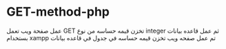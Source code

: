 # GET-method-php
عمل صفحة ويب تعمل GET تخزن قيمه حساسه من نوع integer 
ثم عمل قاعده بيانات بستخدام  xampp  تم عمل صفحه ويب تخزن قيمه حساسه في جدول في قاعده بيانات
